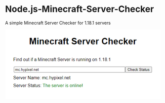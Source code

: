 # Node.js-Minecraft-Server-Checker

A simple Minecraft Server Checker for 1.18.1 servers

![Screenshot of the webpage](screenshot.png)